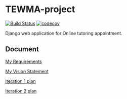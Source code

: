 # TEWMA-project
[![Build Status](https://travis-ci.com/Bouncyyahomie/TEWMA-project.svg?branch=main)](https://travis-ci.com/Bouncyyahomie/TEWMA-project)
[![codecov](https://codecov.io/gh/Bouncyyahomie/TEWMA-project/branch/main/graph/badge.svg)](https://codecov.io/gh/Bouncyyahomie/TEWMA-project)

Django web application for Online tutoring appointment.

## Document
[My Requirements](../../wiki/Requirements)

[My Vision Statement](../../wiki/Vision%20Statement)

[Iteration 1 plan](../../wiki/Iteration%201%20Plan)

[Iteration 2 plan](../../wiki/Iteration%202%20Plan)